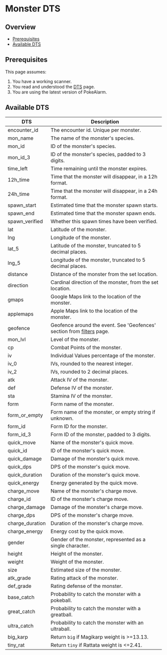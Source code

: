 # Monster DTS

## Overview

* [Prerequisites](#prerequisites)
* [Available DTS](#available-dts)

## Prerequisites

This page assumes:

1. You have a working scanner.
2. You read and understood the [DTS](dynamic-text-substitution) page.
3. You are using the latest version of PokeAlarm.

## Available DTS

| DTS             | Description                                               |
|---------------- |---------------------------------------------------------- |
| encounter_id    | The encounter id. Unique per monster.                     |
| mon_name        | The name of the monster's species.                        |
| mon_id          | ID of the monster's species.                              |
| mon_id_3        | ID of the monster's species, padded to 3 digits.          |
| time_left       | Time remaining until the monster expires.                 |
| 12h_time        | Time that the monster will disappear, in a 12h format.    |
| 24h_time        | Time that the monster will disappear, in a 24h format.    |
| spawn_start     | Estimated time that the monster spawn starts.             |
| spawn_end       | Estimated time that the monster spawn ends.               |
| spawn_verified  | Whether this spawn times have been verified.              |
| lat             | Latitude of the monster.                                  |
| lng             | Longitude of the monster.                                 |
| lat_5           | Latitude of the monster, truncated to 5 decimal places.   |
| lng_5           | Longitude of the monster, truncated to 5 decimal places.  |
| distance        | Distance of the monster from the set location.            |
| direction       | Cardinal direction of the monster, from the set location. |
| gmaps           | Google Maps link to the location of the monster.          |
| applemaps       | Apple Maps link to the location of the monster.           |
| geofence        | Geofence around the event. See 'Geofences' section from [filters](filters-overview#geofence) page.|
| mon_lvl         | Level of the monster.                                     |
| cp              | Combat Points of the monster.                             |
| iv              | Individual Values percentage of the monster.              |              
| iv_0            | IVs, rounded to the nearest integer.                      |
| iv_2            | IVs, rounded to 2 decimal places.                         |
| atk             | Attack IV of the monster.                                 |
| def             | Defense IV of the monster.                                |
| sta             | Stamina IV of the monster.                                |
| form            | Form name of the monster.                                 |
| form_or_empty   | Form name of the monster, or empty string if unknown.     |
| form_id         | Form ID for the monster.                                  |
| form_id_3       | Form ID of the monster, padded to 3 digits.               |
| quick_move      | Name of the monster's quick move.                         |                
| quick_id        | ID of the monster's quick move.                           |
| quick_damage    | Damage of the monster's quick move.                       |
| quick_dps       | DPS of the monster's quick move.                          |
| quick_duration  | Duration of the monster's quick move.                     |
| quick_energy    | Energy generated by the quick move.                       |
| charge_move     | Name of the monster's charge move.                        |
| charge_id       | ID of the monster's charge move.                          |
| charge_damage   | Damage of the monster's charge move.                      |
| charge_dps      | DPS of the monster's charge move.                         |
| charge_duration | Duration of the monster's charge move.                    |
| charge_energy   | Energy cost by the quick move.                            |
| gender          | Gender of the monster, represented as a single character. |
| height          | Height of the monster.                                    |
| weight          | Weight of the monster.                                    |
| size            | Estimated size of the monster.                            |
| atk_grade       | Rating attack of the monster.                             |
| def_grade       | Rating defense of the monster.                            |
| base_catch      | Probability to catch the monster with a pokeball.         |
| great_catch     | Probability to catch the monster with a greatball.        |
| ultra_catch     | Probability to catch the monster with an ultraball.       |
| big_karp        | Return `big` if Magikarp weight is >=13.13.               |
| tiny_rat        | Return `tiny` if Rattata weight is <=2.41.                |
